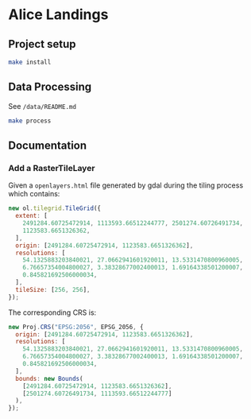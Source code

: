 # Alice Landings

## Project setup

```bash
make install
```

## Data Processing

See `/data/README.md`

```bash
make process
```

## Documentation

### Add a RasterTileLayer

Given a `openlayers.html` file generated by gdal during the tiling process which contains:

```javascript
new ol.tilegrid.TileGrid({
  extent: [
    2491284.60725472914, 1113593.66512244777, 2501274.60726491734,
    1123583.6651326362,
  ],
  origin: [2491284.60725472914, 1123583.6651326362],
  resolutions: [
    54.1325883203840021, 27.0662941601920011, 13.5331470800960005,
    6.76657354004800027, 3.38328677002400013, 1.69164338501200007,
    0.845821692506000034,
  ],
  tileSize: [256, 256],
});
```

The corresponding CRS is:

```javascript
new Proj.CRS("EPSG:2056", EPSG_2056, {
  origin: [2491284.60725472914, 1123583.6651326362],
  resolutions: [
    54.1325883203840021, 27.0662941601920011, 13.5331470800960005,
    6.76657354004800027, 3.38328677002400013, 1.69164338501200007,
    0.845821692506000034,
  ],
  bounds: new Bounds(
    [2491284.60725472914, 1123583.6651326362],
    [2501274.60726491734, 1113593.66512244777]
  ),
});
```
